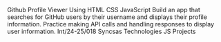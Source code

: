 Github Profile Viewer Using HTML CSS JavaScript
Build an app that searches for GitHub users by their username and displays their profile information.
Practice making API calls and handling responses to display user information.
Int/24-25/018 Syncsas Technologies JS Projects
